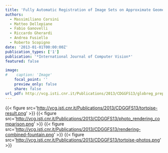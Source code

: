 ```yaml
---
title: 'Fully Automatic Registration of Image Sets on Approximate Geometry'
authors:
  - Massimiliano Corsini
  - Matteo Dellepiane
  - Fabio Ganovelli
  - Riccardo Gherardi
  - Andrea Fusiello
  - Roberto Scopigno
date: '2013-01-01T00:00:00Z'
publication_types: ['1']
publication: '*International Journal of Computer Vision*'
featured: false

image:
#    caption: 'Image'
    focal_point: ''
    preview_only: false
    share: false
url_pdf: http://vcg.isti.cnr.it/Publications/2013/CDGGFS13/globreg_preprint.pdf
---
```

{{< figure src='http://vcg.isti.cnr.it/Publications/2013/CDGGFS13/tortoise-result.png' >}}
{{< figure src='http://vcg.isti.cnr.it/Publications/2013/CDGGFS13/photo_rendering_comparison.png' >}}
{{< figure src='http://vcg.isti.cnr.it/Publications/2013/CDGGFS13/rendering-combined-fountain.png' >}}
{{< figure src='http://vcg.isti.cnr.it/Publications/2013/CDGGFS13/tortoise-photos.png' >}}
